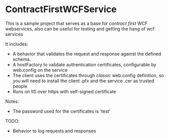 ContractFirstWCFService
=======================

This is a sample project that serves as a base for *contract first* WCF webservices, also can be useful for testing and getting the hang of wcf services

It includes:

* A behavior that validates the request and response against the defined schema.
* A hostFactory to validate authentication certificates, configurable by web.config on the service
* The client uses the certificates through *classic* web.config definition, so you will need to install the client .pfx and the service .cer as trusted people
* Runs on IIS over https with self-signed certificate

Notes:

* The password used for the certificates is 'test'

TODO:
* Behavior to log requests and responses
